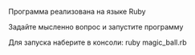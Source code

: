 Программа реализована на языке Ruby

Задайте мысленно вопрос и запустите программу

  Для запуска наберите в консоли: ruby magic_ball.rb
